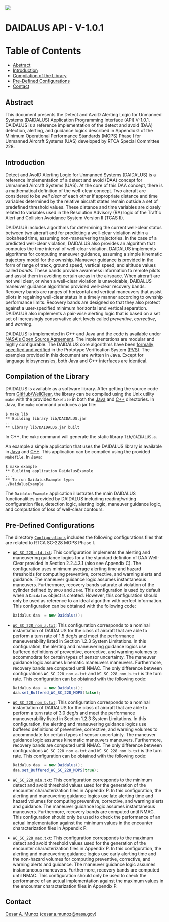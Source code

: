 ![](DAIDALUS.jpeg)

DAIDALUS API - V-1.0.1
===

Table of Contents
=================

  * [Abstract](#abstract)
  * [Introduction](#introduction)
  * [Compilation of the Library](#compilation-of-the-library)
  * [Pre-Defined Configurations](#pre-defined-configurations)
  * [Contact](#contact)

## Abstract

This document presents the Detect and AvoID Alerting Logic for
Unmanned Systems (DAIDALUS) Application Programming Interface (API)
V-1.0.1.  DAIDALUS is a reference implementation of the detect and
avoid (DAA) detection, alerting, and guidance logics described in
Appendix G of the Minimum Operational Performance Standards (MOPS)
Phase I for Unmanned Aircraft Systems (UAS) developed by RTCA
Special Committee 228.


## Introduction

Detect and AvoID Alerting Logic for Unmanned Systems (DAIDALUS) is a
reference implementation of a detect and avoid (DAA) concept for
Unmanned Aircraft Systems (UAS). At the core of this DAA concept,
there is a mathematical definition of the well-clear concept. Two
aircraft are considered to be *well clear* of each other if
appropriate distance and time variables determined by the relative
aircraft states remain outside a set of predefined threshold
values. These distance and time variables are closely related to
variables used in the Resolution Advisory (RA) logic of the Traffic
Alert and Collision Avoidance System Version II (TCAS II).

DAIDALUS includes algorithms for determining the current well-clear
status between two aircraft and for predicting a well-clear violation
within a lookahead time, assuming non-maneuvering trajectories. In the
case of a predicted well-clear violation, DAIDALUS also provides an
algorithm that computes the time interval of well-clear
violation. DAIDALUS implements algorithms for computing
maneuver guidance, assuming a simple kinematic trajectory model for
the ownship. Manuever guidance is provided in the form of range of
track, ground speed, vertical speed, and altitude values called
*bands*. These bands provide awareness information to remote pilots
and assist them in avoiding certain areas in the airspace. When
aircraft are not well clear, or when a well-clear violation is
unavoidable, DAIDALUS maneuver guidance algorithms provided
well-clear recovery bands. Recovery bands are ranges of horizontal and
vertical maneuvers that assist pilots in regaining well-clear status in a timely manner according to
ownship performance limits. Recovery bands are designed so that they also protect
against a user-specified minimum horizontal and vertical separation.
DAIDALUS  also implements a pair-wise alerting logic that is based on a set
set of increasingly conservative alert levels called *preventive*, *corrective*, and *warning*. 

DAIDALUS is implemented in C++ and Java and the code is available
under [NASA's Open Source Agreement](LICENSES/).  The
implementations are modular and highly configurable. The DAIDALUS core
algorithms have been [formally specified and verified](../PVS) in the Prototype
Verification System ([PVS](http://pvs.csl.sri.com)).  The examples
provided in this document are written in Java.  Except for language
idiosyncrasies, both Java and C++ interfaces are identical.

##  Compilation of the Library
DAIDALUS is available as a software library. After getting the source
code from [GitHub/WellClear](https://github.com/nasa/WellClear), the
library can be compiled using the Unix utility `make` with the
provided `Makefile` in both the [Java](Java/Makefile) and [C++](C++/Makefile) directories. In Java,
the `make` command produces a jar file:

```
$ make lib
** Building library lib/DAIDALUS.jar
...
** Library lib/DAIDALUS.jar built
```

In C++, the `make` command will generate the static library
`lib/DAIDALUS.a`.

 An example a simple application that uses the DAIDALUS library is available in
[Java](Java/src/DaidalusExample.java) and
[C++](C++/src/DaidalusExample.pp). This application can be compiled using
the provided `Makefile`. In Java:

```
$ make example
** Building application DaidalusExample
...
** To run DaidalusExample type:
./DaidalusExample
```

The `DaidalusExample` application illustrates the main DAIDALUS
functionalities provided by DAIDALUS including reading/writing
configuration files, detection logic, alerting logic, maneuver
guidance logic, and computation of loss of well-clear contours.

## Pre-Defined Configurations
The directory [`Configurations`](Configurations/) includes the following configurations files
that are related to RTCA SC-228 MOPS Phase I.

* [`WC_SC_228_std.txt`](Configurations/WC_SC_228_std.txt):
  This configuration implements the alerting and maneuvering guidance
  logics for a the standard definiton of DAA Well-Clear provided in
  Section 2.2.4.3.1 (also see Appendix C). The configuration uses
  minimum average alerting time and hazard thresholds for computing
  preventive, corrective, and warning alerts and guidance. The
  maneuver guidance logic assumes instantaneous
  maneuvers. Furthermore, recovery bands saturate at violation of the
  cylinder defined by `DMOD` and `ZTHR`. This configuration is used by
  default when a `Daidalus` object is created. However, this
  configuration should only be used as reference to an ideal algorithm
  with perfect information.
  This configuration can be obtained with the following code:
  ```java
  Daidalus daa  = new Daidalus();
  ```
  
* [`WC_SC_228_nom_a.txt`](Configurations/WC_SC_228_nom_a.txt): This
  configuration corresponds to a nominal instantiation of DAIDALUS for
  the class of aircraft that are able to perform a turn rate of 1.5
  deg/s and meet the performance maneuverability listed in
  Section 1.2.3 System Limitations.
  In this configuration, the alerting and maneuvering guidance logics
  use buffered definitions of preventive, corrective, and warning
  volumes to accommodate for certain types of sensor uncertainty.
  The maneuver guidance logic assumes kinematic maneuvers
  maneuvers. Furthermore, recovery bands are computed until NMAC.
  The only difference between configurations `WC_SC_228_nom_a.txt` and
  `WC_SC_228_nom_b.txt` is the turn rate.
  This configuration can be obtained with the following code:
  ```java
  Daidalus daa  = new Daidalus();
  daa.set_Buffered_WC_SC_228_MOPS(false);
  ```

* [`WC_SC_228_nom_b.txt`](Configurations/WC_SC_228_nom_b.txt): This
  configuration corresponds to a nominal instantiation of DAIDALUS for
  the class of aircraft that are able to perform a turn rate of 3.0
  deg/s and meet the performance maneuverability listed in
  Section 1.2.3 System Limitations.
  In this configuration, the alerting and maneuvering guidance logics
  use buffered definitions of preventive, corrective, and warning
  volumes to accommodate for certain types of sensor uncertainty.
  The maneuver guidance logic assumes kinematic maneuvers
  maneuvers. Furthermore, recovery bands are computed until NMAC.
  The only difference between configurations `WC_SC_228_nom_a.txt` and
  `WC_SC_228_nom_b.txt` is the turn rate.
  This configuration can be obtained with the following code:
  ```java
  Daidalus daa  = new Daidalus();
  daa.set_Buffered_WC_SC_228_MOPS(true);
  ```

* [`WC_SC_228_min.txt`](Configurations/WC_SC_228_min.txt): This
  configuration corresponds to the minimum detect and avoid
  threshold values used for the generation of the encounter
  characterization files in Appendix P.
  In this configuration, the alerting and maneuvering guidance logics use late alerting
  time and hazard volumes for computing preventive, corrective, and warning alerts and
  guidance. The maneuver guidance logic assumes instantaneous
  maneuvers. Furthermore, recovery bands are computed until NMAC.
  This configuration should only be used to check the performance of an actual
  implementation against the minimum values in the
  encounter characterization files in Appendix P.
  
* [`WC_SC_228_max.txt`](Configurations/WC_SC_228_max.txt): This
  configuration corresponds to the maximum detect and avoid
  threshold values used for the generation of the encounter
  characterization files in Appendix P.
  In this configuration, the alerting and maneuvering guidance logics use early alerting
  time and the non-hazard volumes for computing preventive, corrective, and warning alerts and
  guidance. The maneuver guidance logic assumes instantaneous
  maneuvers. Furthermore, recovery bands are computed until NMAC.
  This configuration should only be used to check the performance of an actual
  implementation against the maximum values in the
  encounter characterization files in Appendix P.
   
## Contact

[Cesar A. Munoz](http://shemesh.larc.nasa.gov/people/cam) (cesar.a.munoz@nasa.gov)



